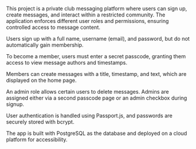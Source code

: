 This project is a private club messaging platform where users can sign up, create messages, and interact within a restricted community. The application enforces different user roles and permissions, ensuring controlled access to message content.

Users sign up with a full name, username (email), and password, but do not automatically gain membership.

To become a member, users must enter a secret passcode, granting them access to view message authors and timestamps.

Members can create messages with a title, timestamp, and text, which are displayed on the home page.

An admin role allows certain users to delete messages. Admins are assigned either via a second passcode page or an admin checkbox during signup.

User authentication is handled using Passport.js, and passwords are securely stored with bcrypt.

The app is built with PostgreSQL as the database and deployed on a cloud platform for accessibility.
